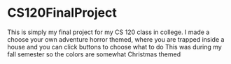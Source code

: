 # CS120FinalProject
This is simply my final project for my CS 120 class in college.
I made a choose your own adventure horror themed, where you are trapped inside a house and you can click buttons to choose what to do
This was during my fall semester so the colors are somewhat Christmas themed
